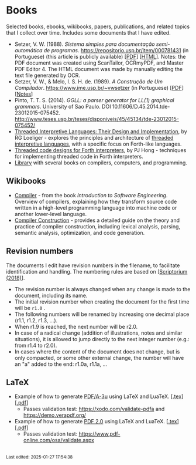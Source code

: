 # Books

Selected books, ebooks, wikibooks, papers, publications, and related topics that I collect over time. Includes some documents that I have edited.

* Setzer, V. W. (1988). *Sistema simples para documentação semi-automática de programas*. <https://repositorio.usp.br/item/000781431> (in Portuguese) (this article is publicly available) [[PDF](autodoc/autodoc.pdf)] [[HTML](autodoc/autodoc.md)]. Notes: the PDF document was created using ScanTailor, OCRmyPDF, and Master PDF Editor 4. The HTML document was made by manually editing the text file generated by OCR.
* Setzer, V. W., & Melo, I. S. H. de. (1989). *A Construção de Um Compilador*. <https://www.ime.usp.br/~vwsetzer> (in Portuguese) [[PDF](bcomp/A_Construcao_de_um_Compilador_(r1.2b)-Setzer.pdf)] [[Notes](bcomp/bcomp.md)]
* Pinto, T. T. S. (2014). *GGLL: a parser generator for LL(1) graphical grammars*. University of Sao Paulo. DOI 10.11606/D.45.2014.tde-23012015-075452. <http://www.teses.usp.br/teses/disponiveis/45/45134/tde-23012015-075452/>
* [Threaded Interpretive Languages: Their Design and Implementation](https://vdoc.pub/documents/threaded-interpretive-languages-their-design-and-implementation-1seph9gct7uo), by RG Loeliger - explores the principles and architecture of [threaded interpretive languages](https://en.wikipedia.org/wiki/Threaded_code), with a specific focus on Forth-like languages. 
* [Threaded code designs for Forth interpreters](https://dl.acm.org/doi/10.1145/146559.146561), by PJ Hong - techniques for implementing threaded code in Forth interpreters.
* [Library](https://vdoc.pub/search/compiler) with several books on compilers, computers, and programming.


## Wikibooks

* [Compiler](https://en.wikibooks.org/wiki/Introduction_to_Software_Engineering/Tools/Compiler) - from the book *Introduction to Software Engineering*. Overview of compilers, explaining how they transform source code written in a high-level programming language into machine code or another lower-level language.
* [Compiler Construction](https://en.wikibooks.org/wiki/Compiler_Construction) - provides a detailed guide on the theory and practice of compiler construction, including lexical analysis, parsing, semantic analysis, optimization, and code generation.


## Revision numbers

The documents I edit have revision numbers in the filename, to facilitate identification and handling. The numbering rules are based on [[Scriptorium (2018)](https://www.epublibre.org/libro/detalle/2398)].

* The revision number is always changed when any change is made to the document, including its name.
* The initial revision number when creating the document for the first time will be `r1.0` .
* The following numbers will be renamed by increasing one decimal place (r1.1, r1.2, r1.3, ...).
* When r1.9 is reached, the next number will be r2.0.
* In case of a radical change (addition of illustrations, notes and similar situations), it is allowed to jump directly to the next
integer number (e.g.: from r1.4 to r2.0).
* In cases where the content of the document does not change, but is only compacted, or some other external change, the number will have an "a" added to the end: r1.0a, r1.1a, ...


## LaTeX

* Example of how to generate [PDF/A-3u](https://en.wikipedia.org/wiki/PDF/A) using LaTeX and LuaTeX. [[.tex](latex/pdfa3u-min-ex.tex)] [[.pdf](latex/pdfa3u-min-ex.pdf)]
    * Passes validation test: <https://xodo.com/validate-pdfa> and <https://demo.verapdf.org/>
* Example of how to generate [PDF 2.0](https://en.wikipedia.org/wiki/PDF) using LaTeX and LuaTeX. [[.tex](latex/pdf2.0-min-ex.tex)] [[.pdf](latex/pdf2.0-min-ex.pdf)]
    * Passes validation test: <https://www.pdf-online.com/osa/validate.aspx>



<br><sub>Last edited: 2025-01-27 17:54:38</sub>
